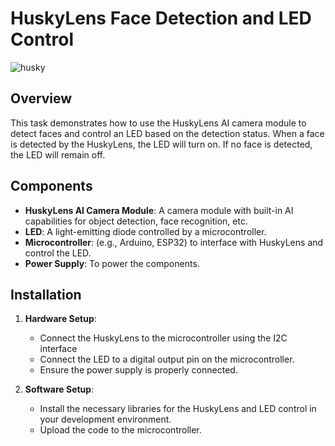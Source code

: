 # HuskyLens Face Detection and LED Control

![husky](https://github.com/user-attachments/assets/cefb9b1d-9fa1-405d-8848-fd98f287ba11)


## Overview

This task demonstrates how to use the HuskyLens AI camera module to detect faces and control an LED based on the detection status. When a face is detected by the HuskyLens, the LED will turn on. If no face is detected, the LED will remain off.

## Components

- **HuskyLens AI Camera Module**: A camera module with built-in AI capabilities for object detection, face recognition, etc.
- **LED**: A light-emitting diode controlled by a microcontroller.
- **Microcontroller**: (e.g., Arduino, ESP32) to interface with HuskyLens and control the LED.
- **Power Supply**: To power the components.

## Installation

1. **Hardware Setup**:
   - Connect the HuskyLens to the microcontroller using the I2C interface
   - Connect the LED to a digital output pin on the microcontroller.
   - Ensure the power supply is properly connected.

2. **Software Setup**:
   - Install the necessary libraries for the HuskyLens and LED control in your development environment.
   - Upload the code to the microcontroller.
